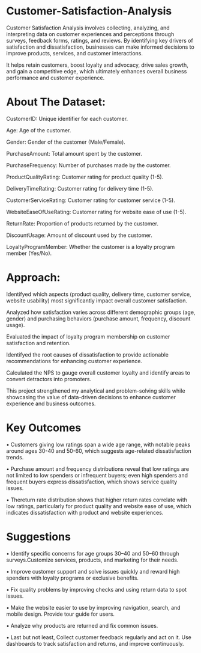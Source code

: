 # Customer-Satisfaction-Analysis
Customer Satisfaction Analysis involves collecting, analyzing, and interpreting data on customer experiences and perceptions through surveys, feedback forms, ratings, and reviews. By identifying key drivers of satisfaction and dissatisfaction, businesses can make informed decisions to improve products, services, and customer interactions.

It helps retain customers, boost loyalty and advocacy, drive sales growth, and gain a competitive edge, which ultimately enhances overall business performance and customer experience.

# About The Dataset:

CustomerID: Unique identifier for each customer.

Age: Age of the customer.

Gender: Gender of the customer (Male/Female).

PurchaseAmount: Total amount spent by the customer.

PurchaseFrequency: Number of purchases made by the customer.

ProductQualityRating: Customer rating for product quality (1-5).

DeliveryTimeRating: Customer rating for delivery time (1-5).

CustomerServiceRating: Customer rating for customer service (1-5).

WebsiteEaseOfUseRating: Customer rating for website ease of use (1-5).

ReturnRate: Proportion of products returned by the customer.

DiscountUsage: Amount of discount used by the customer.

LoyaltyProgramMember: Whether the customer is a loyalty program member (Yes/No).

# Approach:

Identifyed which aspects (product quality, delivery time, customer service, website usability) most significantly impact overall customer satisfaction.

Analyzed how satisfaction varies across different demographic groups (age, gender) and purchasing behaviors (purchase amount, frequency, discount usage).

Evaluated the impact of loyalty program membership on customer satisfaction and retention.

Identifyed the root causes of dissatisfaction to provide actionable recommendations for enhancing customer experience.

Calculated the NPS to gauge overall customer loyalty and identify areas to convert detractors into promoters.

This project strengthened my analytical and problem-solving skills while showcasing the value of data-driven decisions to enhance customer experience and business outcomes.

# Key Outcomes

 • Customers giving low ratings span a wide age range, with notable peaks around ages 30-40
 and 50-60, which suggests age-related dissatisfaction trends.
 
 • Purchase amount and frequency distributions reveal that low ratings are not limited to low spenders or infrequent buyers; even high spenders and frequent buyers express dissatisfaction, which shows service quality issues.
 
 • Thereturn rate distribution shows that higher return rates correlate with low ratings, particularly for product quality and website ease of use, which indicates dissatisfaction with product and website experiences.
 
 # Suggestions
 
 • Identify specific concerns for age groups 30–40 and 50–60 through surveys.Customize services,
 products, and marketing for their needs.
 
 • Improve customer support and solve issues quickly and reward high spenders with loyalty
 programs or exclusive benefits.
 
 • Fix quality problems by improving checks and using return data to spot issues.
 
 • Make the website easier to use by improving navigation, search, and mobile design. Provide
 tour guide for users.
 
 • Analyze why products are returned and fix common issues.
 
 • Last but not least, Collect customer feedback regularly and act on it. Use dashboards to track satisfaction and returns, and improve continuously.
